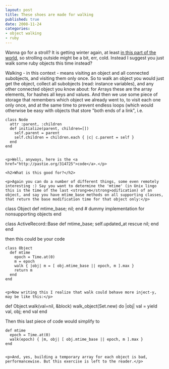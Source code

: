 ```yaml
---
layout: post
title: These shoes are made for walking
published: true
date: 2008-11-24
categories:
- object walking
- ruby
---
```

<p>Wanna go for a stroll? It is getting winter again, at least <a href="http://maps.google.de/maps?q=Berlin&amp;amp;hl=de&amp;amp;ie=UTF8&amp;amp;ll=52.494278,13.441772&amp;amp;spn=0.148829,0.266762&amp;amp;z=12">in this part of the world</a>, so strolling outside might be a bit, err, cold. Instead I suggest you just walk some ruby objects this time instead?</p>

<p>Walking - in this context - means visiting an object and all connected subobjects, and visiting them only once. So to walk an object you would just get the object, collect all subobjects (read: instance variables), and any other connected object you know about: for Arrays these are the array elements, for hashes all keys and values. And then we use some piece of storage that remembers which object we already went to, to visit each one only once, and at the same time to prevent endless loops (which would otherwise be easy with objects that store "both ends of a link", i.e.</p>

```
class Node
  attr :parent, :children
  def initialize(parent, children=[])
    self.parent = parent
    self.children = children.each { |c| c.parent = self }
  end
end


<p>Well, anyways, here is the <a href="http://pastie.org/314725">code</a>.</p>

<h2>What is this good for?</h2>

<p>Again you can do a number of different things, some even remotely interesting :) Say you want to determine the 'mtime' (in Unix lingo this is the time of the last <strong>m</strong>odification) of an object, and say you have mtime_base methods on all supporting classes, that return the base modification time for that object only:</p>

```
class Object
  def mtime_base; nil; end # dummy implementation for nonsupporting objects
end

class ActiveRecord::Base
  def mtime_base; self.updated_at rescue nil; end
end


<p>then this could be your code</p>

```
class Object
  def mtime
    epoch = Time.at(0)
    m = epoch
    walk { |obj| m = [ obj.mtime_base || epoch, m ].max }
    return m  
  end
end


<p>Now writing this I realize that walk could behave more inject-y, may be like this:</p>

```
def Object.walk(val=nil, &amp;block)
  walk_object(Set.new) do |obj| val = yield val, obj; end
  val
end


<p>Then this last piece of code would simplify to</p>

```
def mtime
  epoch = Time.at(0)
  walk(epoch) { |m, obj| [ obj.mtime_base || epoch, m ].max }
end


<p>And, yes, building a temporary array for each object is bad, performancewise. But this exercise is left to the reader.</p>
